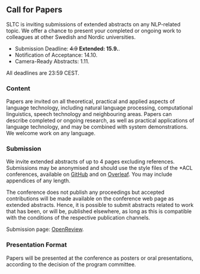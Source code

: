 ## Call for Papers

SLTC is inviting submissions of extended abstracts on any NLP-related topic. We offer a chance to present your completed or ongoing work to colleagues at other Swedish and Nordic universities. 

* Submission Deadline: ~~4.9~~ **Extended: 15.9.**.
* Notification of Acceptance: 14.10.
* Camera-Ready Abstracts: 1.11. 

All deadlines are 23:59 CEST.

### Content

Papers are invited on all theoretical, practical and applied aspects of language technology, including natural language processing, computational linguistics, speech technology and neighbouring areas. Papers can describe completed or ongoing research, as well as practical applications of language technology, and may be combined with system demonstrations. We welcome work on any language. 

### Submission 

We invite extended abstracts of up to 4 pages excluding references. Submissions may be anonymised and should use the style files of the *ACL conferences, available on [GitHub](https://acl-org.github.io/ACLPUB/formatting.html) and on [Overleaf](https://www.overleaf.com/latex/templates/association-for-computational-linguistics-acl-conference/jvxskxpnznfj). You may include appendices of any length.

The conference does not publish any proceedings but accepted contributions will be made available on the conference web page as extended abstracts. Hence, it is possible to submit abstracts related to work that has been, or will be, published elsewhere, as long as this is compatible with the conditions of the respective publication channels. 

Submission page: [OpenReview](https://openreview.net/group?id=STLC/2024/Conference#tab-your-consoles).

### Presentation Format

Papers will be presented at the conference as posters or oral presentations, according to the decision of the program committee. 
